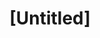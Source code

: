 ---
pid: CH379
title: "[Untitled]"
location_transcription: On Reading Viaduct entrance near Broad
zipcode: '19123'
outside_phl: 
neighborhood: Northern Liberties,Loft District
age: '28'
age_range: 20-29
instagram: 
image_file_name: CH_379.jpg
proposal_transcription: Monument to the coal miners who have died bringing prosperity
  to Philly and PA.
topic: Environment,History,Industrial
topic_summary: 0, 0, 0
type: Walkway
keywords_other: 
credit: Olivia Haas
image_labels: A miner under ground.
twitter: 
facebook: 
permalink: "/monuments/ch379/"
layout: item-page
---